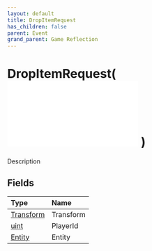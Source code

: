 ```yaml
---
layout: default
title: DropItemRequest
has_children: false
parent: Event
grand_parent: Game Reflection
---
```

# DropItemRequest( ![ EntityEventBase ](/game-reflection/events/entity_event_base.md) )
Description 

## Fields
| Type | Name |
|:-------------|:--------------|
| [Transform](/game-reflection/classes/transform.md) | Transform |
| [uint](/game-reflection/components/uint.md) | PlayerId |
| [Entity](/game-reflection/classes/entity.md) | Entity |
